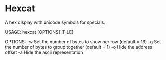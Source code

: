 # Hexcat
A hex display with unicode symbols for specials.

USAGE:
  hexcat [OPTIONS] [FILE]
  
OPTIONS:
  -w <width>      Set the number of bytes to show per row (default = 16)
  -g <grouping>   Set the number of bytes to group together (default = 1)
  -o              Hide the address offset
  -a              Hide the ascii representation
